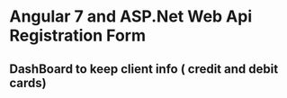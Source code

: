 # Angular 7 and ASP.Net Web Api Registration Form

## DashBoard to keep client info ( credit and debit cards)

